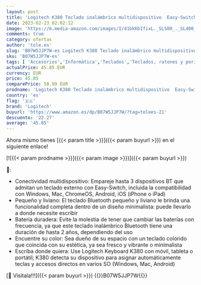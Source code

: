 ```yaml
---
layout: post
title: 'Logitech K380 Teclado inalámbrico multidispositivo  Easy-Switch hasta 3 dispositivos  delgado  batería-PC 2 años  portátil  Windows  Mac  Chrome OS  Android  iPadOS  Apple TV - Arena'
date: 2023-02-23 02:02:12
image: 'https://m.media-amazon.com/images/I/41bkKbIfixL._SL500_._SL400_.jpg'
comments: true
category: ofertas
author: 'tole.es'
slug: 'B07W5JJP7W-es Logitech K380 Teclado inalámbrico multidispositivo Easy-...'
sku: 'B07W5JJP7W-es'
tags: [ 'Accesorios','Informática','Teclados','Teclados, ratones y periféricos de entrada','apple','logitech','🇪🇸', ]
actualPrice: 45.85 EUR
currency: EUR
price: 45.85
comparePrice: 58.99 EUR
prodname: 'Logitech K380 Teclado inalámbrico multidispositivo  Easy-Switch hasta 3 dispositivos  delgado  batería-PC 2 años  portátil  Windows  Mac  Chrome OS  Android  iPadOS  Apple TV - Arena'
country: 'es'
flag: '🇪🇸'
brand: 'Logitech'
buyurl: 'https://www.amazon.es/dp/B07W5JJP7W/?tag=tolees-21'
descuento: '22.27'
average: '45.85'
---
```


Ahora mismo tienes [{{< param title >}}]({{< param buyurl >}}) en el siguiente enlace!

[![{{< param prodname >}}]({{< param image >}})]({{< param buyurl >}})

🔎:

- Conectividad multidispositivo: Empareje hasta 3 dispositivos BT que admitan un teclado externo con Easy-Switch, incluida la compatibilidad con Windows, Mac, ChromeOS, Android, iOS (iPhone o iPad)
- Pequeño y liviano: El teclado Bluetooth pequeño y liviano le brinda una funcionalidad completa dentro de un diseño minimalista: puede llevarlo a donde necesite escribir
- Batería duradera: Evite la molestia de tener que cambiar las baterías con frecuencia, ya que este teclado inalámbrico Bluetooth tiene una duración de hasta 2 años, dependiendo del uso
- Encuentre su color: Sea dueño de su espacio con un teclado colorido que coincida con su estética, ya sea fresco y vibrante o minimalista
- Escriba donde quiera: Use Logitech Keyboard K380 con móvil, tableta o portátil; K380 detecta su dispositivo para asignar automáticamente teclas y accesos directos en varios SO (Windows, Mac, Android)

[🛒 Visítala!!!]({{< param buyurl >}})
{{<world>}}B07W5JJP7W{{</world>}}
